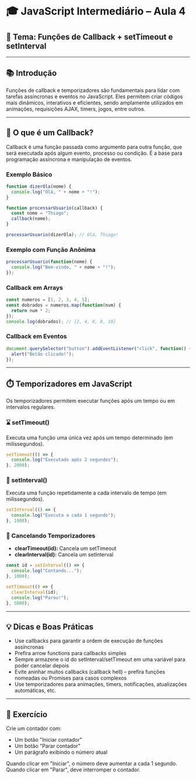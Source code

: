 # 🎓 JavaScript Intermediário – Aula 4
## 🔹 Tema: Funções de Callback + setTimeout e setInterval

---

## 📚 Introdução

Funções de callback e temporizadores são fundamentais para lidar com tarefas assíncronas e eventos no JavaScript. Eles permitem criar códigos mais dinâmicos, interativos e eficientes, sendo amplamente utilizados em animações, requisições AJAX, timers, jogos, entre outros.

---

## 🔁 O que é um Callback?

Callback é uma função passada como argumento para outra função, que será executada após algum evento, processo ou condição. É a base para programação assíncrona e manipulação de eventos.

### Exemplo Básico

```javascript
function dizerOla(nome) {
  console.log("Olá, " + nome + "!");
}

function processarUsuario(callback) {
  const nome = "Thiago";
  callback(nome);
}

processarUsuario(dizerOla); // Olá, Thiago!
```

### Exemplo com Função Anônima

```javascript
processarUsuario(function(nome) {
  console.log("Bem-vindo, " + nome + "!");
});
```

### Callback em Arrays

```javascript
const numeros = [1, 2, 3, 4, 5];
const dobrados = numeros.map(function(num) {
  return num * 2;
});
console.log(dobrados); // [2, 4, 6, 8, 10]
```

### Callback em Eventos

```javascript
document.querySelector("button").addEventListener("click", function() {
  alert("Botão clicado!");
});
```

---

## ⏱️ Temporizadores em JavaScript

Os temporizadores permitem executar funções após um tempo ou em intervalos regulares.

### ⌛ setTimeout()

Executa uma função uma única vez após um tempo determinado (em milissegundos).

```javascript
setTimeout(() => {
  console.log("Executado após 2 segundos");
}, 2000);
```

### 🔁 setInterval()

Executa uma função repetidamente a cada intervalo de tempo (em milissegundos).

```javascript
setInterval(() => {
  console.log("Executa a cada 1 segundo");
}, 1000);
```

### 🚫 Cancelando Temporizadores

- **clearTimeout(id):** Cancela um setTimeout
- **clearInterval(id):** Cancela um setInterval

```javascript
const id = setInterval(() => {
  console.log("Contando...");
}, 1000);

setTimeout(() => {
  clearInterval(id);
  console.log("Parou!");
}, 5000);
```

---

## 💡 Dicas e Boas Práticas

- Use callbacks para garantir a ordem de execução de funções assíncronas
- Prefira arrow functions para callbacks simples
- Sempre armazene o id do setInterval/setTimeout em uma variável para poder cancelar depois
- Evite aninhar muitos callbacks (callback hell) – prefira funções nomeadas ou Promises para casos complexos
- Use temporizadores para animações, timers, notificações, atualizações automáticas, etc.

---

## 🧪 Exercício

Crie um contador com:
- Um botão "Iniciar contador"
- Um botão "Parar contador"
- Um parágrafo exibindo o número atual

Quando clicar em "Iniciar", o número deve aumentar a cada 1 segundo. Quando clicar em "Parar", deve interromper o contador.

